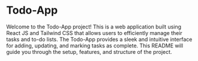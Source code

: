 # Todo-App
Welcome to the Todo-App project! This is a web application built using React JS and Tailwind CSS that allows users to efficiently manage their tasks and to-do lists. The Todo-App provides a sleek and intuitive interface for adding, updating, and marking tasks as complete. This README will guide you through the setup, features, and structure of the project.

